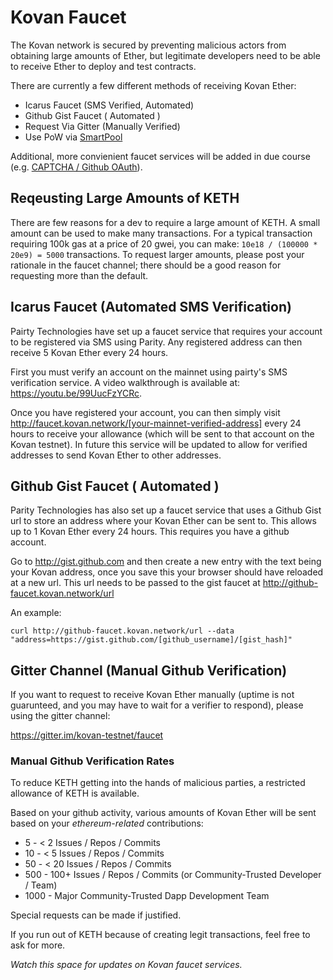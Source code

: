 # Kovan Faucet

The Kovan network is secured by preventing malicious actors from obtaining large amounts of Ether, but legitimate developers need to be able to receive Ether to deploy and test contracts.

There are currently a few different methods of receiving Kovan Ether:

* Icarus Faucet (SMS Verified, Automated)
* Github Gist Faucet ( Automated )
* Request Via Gitter (Manually Verified)
* Use PoW via [SmartPool](https://medium.com/smartpool/smartpool-alpha-release-472d60f1ef7b#.5tryckqwb)

Additional, more convienient faucet services will be added in due course (e.g. [CAPTCHA / Github OAuth](https://github.com/kovan-testnet/KIPs/issues/2)).

## Reqeusting Large Amounts of KETH

There are few reasons for a dev to require a large amount of KETH. A small amount can be used to make many transactions. For a typical transaction requiring 100k gas at a price of 20 gwei, you can make: `10e18 / (100000 * 20e9) = 5000` transactions. To request larger amounts, please post your rationale in the faucet channel; there should be a good reason for requesting more than the default.

## Icarus Faucet (Automated SMS Verification)

Pairty Technologies have set up a faucet service that requires your account to be registered via SMS using Parity. Any registered address can then receive 5 Kovan Ether every 24 hours.

First you must verify an account on the mainnet using pairty's SMS verification service. A video walkthrough is available at: https://youtu.be/99UucFzYCRc.

Once you have registered your account, you can then simply visit http://faucet.kovan.network/[your-mainnet-verified-address] every 24 hours to receive your allowance (which will be sent to that account on the Kovan testnet). In future this service will be updated to allow for verified addresses to send Kovan Ether to other addresses.

## Github Gist Faucet ( Automated )

Parity Technologies has also set up a faucet service that uses a Github Gist url to store an address where your Kovan Ether can be sent to. This allows up to 1 Kovan Ether every 24 hours. This requires you have a github account.

Go to http://gist.github.com and then create a new entry with the text being your Kovan address, once you save this your browser should have reloaded at a new url. This url needs to be passed to the gist faucet at http://github-faucet.kovan.network/url

An example:
```
curl http://github-faucet.kovan.network/url --data "address=https://gist.github.com/[github_username]/[gist_hash]"
```


## Gitter Channel (Manual Github Verification)

If you want to request to receive Kovan Ether manually (uptime is not guarunteed, and you may have to wait for a verifier to respond), please using the gitter channel:

https://gitter.im/kovan-testnet/faucet

### Manual Github Verification Rates

To reduce KETH getting into the hands of malicious parties, a restricted allowance of KETH is available.

Based on your github activity, various amounts of Kovan Ether will be sent based on your *ethereum-related* contributions:

* 5 - < 2 Issues / Repos / Commits 
* 10 - < 5 Issues / Repos / Commits
* 50 - < 20 Issues / Repos / Commits
* 500 - 100+ Issues / Repos / Commits (or Community-Trusted Developer / Team)
* 1000 - Major Community-Trusted Dapp Development Team

Special requests can be made if justified.

If you run out of KETH because of creating legit transactions, feel free to ask for more.

*Watch this space for updates on Kovan faucet services.*
